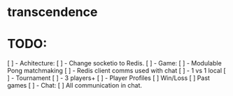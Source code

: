 # transcendence
# TODO:
[ ] - Achitecture:
   [ ] - Change socketio to Redis.
[ ] - Game:
    [ ] - Modulable Pong matchmaking
        [ ] - Redis client comms used with chat
    [ ] - 1 vs 1 local
    [ ] - Tournament
    [ ] - 3 players+
[ ] - Player Profiles
    [ ] Win/Loss
    [ ] Past games
[ ] - Chat:
    [ ] All communication in chat.
